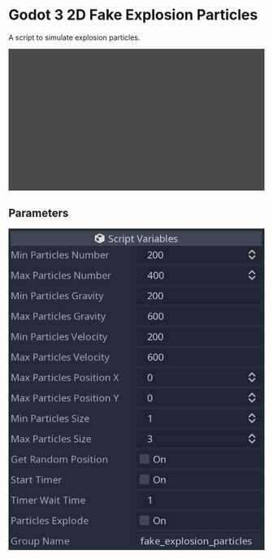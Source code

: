 # Godot 3 2D Fake Explosion Particles

A script to simulate explosion particles.

![Godot-3-2D-Fake-Explosion-Particles-GIF](examples/Godot-3-2D-Fake-Explosion-Particles.gif)

## Parameters

![Godot-3-2D-Fake-Explosion-Particles-Parameters](examples/parameters.png)
